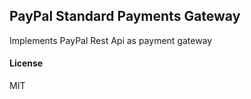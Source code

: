 ## PayPal Standard Payments Gateway

Implements PayPal Rest Api as payment gateway

#### License

MIT